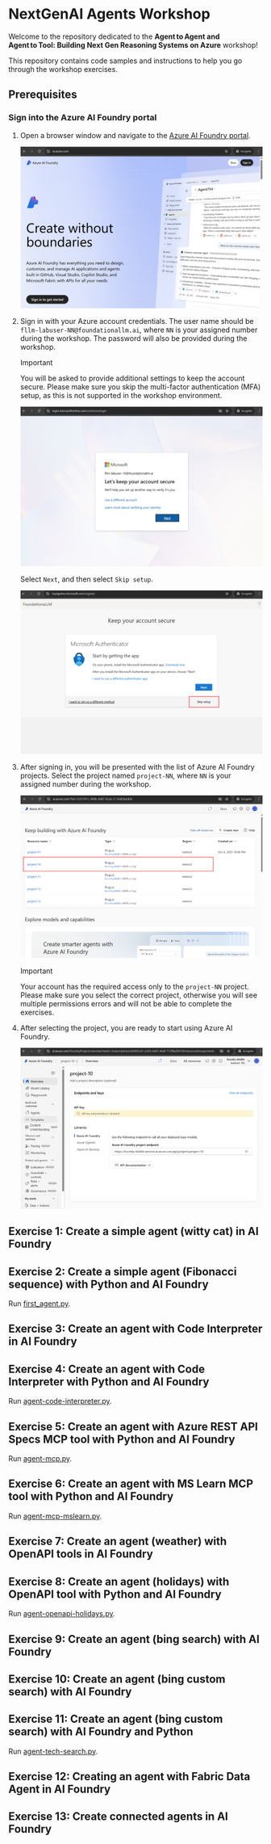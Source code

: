 # NextGenAI Agents Workshop

Welcome to the repository dedicated to the **Agent to Agent and Agent to Tool: Building Next Gen Reasoning Systems on Azure** workshop!

This repository contains code samples and instructions to help you go through the workshop exercises.

## Prerequisites

### Sign into the Azure AI Foundry portal

1. Open a browser window and navigate to the [Azure AI Foundry portal](https://ai.azure.com/).

    ![Azure AI Foundry portal](./media/ex00-aifoundry-portal.png)

2. Sign in with your Azure account credentials. The user name should be `fllm-labuser-NN@foundationallm.ai`, where `NN` is your assigned number during the workshop. The password will also be provided during the workshop.

    >[!IMPORTANT]
    You will be asked to provide additional settings to keep the account secure. Please make sure you skip the multi-factor authentication (MFA) setup, as this is not supported in the workshop environment.

    ![Keep your account secure](./media/ex00-keep-account-secure.png)

    Select `Next`, and then select `Skip setup`.

    ![Skip setup](./media/ex00-skip-setup.png)

3. After signing in, you will be presented with the list of Azure AI Foundry projects. Select the project named `project-NN`, where `NN` is your assigned number during the workshop.

    ![Select project](./media/ex00-select-project.png)

    >[!IMPORTANT]
    Your account has the required access only to the `project-NN` project. Please make sure you select the correct project, otherwise you will see multiple permissions errors and will not be able to complete the exercises.

4. After selecting the project, you are ready to start using Azure AI Foundry.

   ![AI Foundry project](./media/ex00-aifoundry-project.png)

## Exercise 1: Create a simple agent (witty cat) in AI Foundry ##



## Exercise 2: Create a simple agent (Fibonacci sequence) with Python and AI Foundry ##

Run [first_agent.py](./first-agent.py).

## Exercise 3: Create an agent with Code Interpreter in AI Foundry ##

## Exercise 4: Create an agent with Code Interpreter with Python and AI Foundry ##

Run [agent-code-interpreter.py](./agent-code-interpreter.py).

## Exercise 5: Create an agent with Azure REST API Specs MCP tool with Python and AI Foundry ##

Run [agent-mcp.py](./agent-mcp.py).

## Exercise 6: Create an agent with MS Learn MCP tool with Python and AI Foundry ##

Run [agent-mcp-mslearn.py](./agent-mcp-mslearn.py).

## Exercise 7: Create an agent (weather) with OpenAPI tools in AI Foundry ##

## Exercise 8: Create an agent (holidays) with OpenAPI tool with Python and AI Foundry ##

Run [agent-openapi-holidays.py](./agent-openapi-holidays.py).

## Exercise 9: Create an agent (bing search) with AI Foundry ##

## Exercise 10: Create an agent (bing custom search) with AI Foundry ##

## Exercise 11: Create an agent (bing custom search) with AI Foundry and Python ##

Run [agent-tech-search.py](./agent-tech-search.py).

## Exercise 12: Creating an agent with Fabric Data Agent in AI Foundry ##

## Exercise 13: Create connected agents in AI Foundry ##